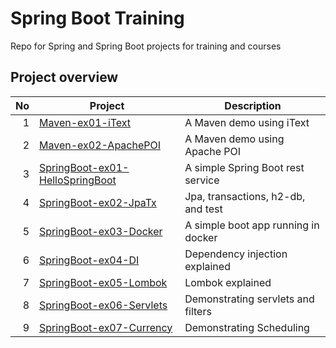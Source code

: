 # Spring Boot Training
Repo for Spring and Spring Boot projects for training and courses

## Project overview

| No     | Project                                                            | Description                         |
| ------:| ------------------------------------------------------------------ | ----------------------------------- |
| 1      | [Maven-ex01-iText](Maven-ex01-iText)                               | A Maven demo using iText            |
| 2      | [Maven-ex02-ApachePOI](Maven-ex02-ApachePOI)                       | A Maven demo using Apache POI       |
| 3      | [SpringBoot-ex01-HelloSpringBoot](SpringBoot-ex01-HelloSpringBoot) | A simple Spring Boot rest service   |
| 4      | [SpringBoot-ex02-JpaTx](SpringBoot-ex02-JpaTx)                     | Jpa, transactions, h2-db, and test  |
| 5      | [SpringBoot-ex03-Docker](SpringBoot-ex03-Docker)                   | A simple boot app running in docker |
| 6      | [SpringBoot-ex04-DI](SpringBoot-ex04-DI)                           | Dependency injection explained      |
| 7      | [SpringBoot-ex05-Lombok](SpringBoot-ex05-Lombok)                   | Lombok explained                    |
| 8      | [SpringBoot-ex06-Servlets](SpringBoot-ex06-Servlets)               | Demonstrating servlets and filters  |
| 9      | [SpringBoot-ex07-Currency](SpringBoot-ex07-Currency)               | Demonstrating Scheduling            |





